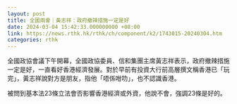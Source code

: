 ```yaml
---
layout: post
title: 全國兩會｜黃志祥：政府撤辣措施一定是好
date: 2024-03-04 15:42:33.000000000 +08:00
link: https://news.rthk.hk/rthk/ch/component/k2/1743015-20240304.htm
categories: rthk
---
```


全國政協會議下午開幕，全國政協委員、信和集團主席黃志祥表示，政府撤辣措施一定是好，一直看好香港經濟發展。對於早前有投資大行前高層撰文稱香港已「玩完」，黃志祥說對方是朋友，指他「唔係咁叻」，也不認識香港。

被問到基本法23條立法會否影響香港經濟或外資，他說不會，強調23條是好的。
